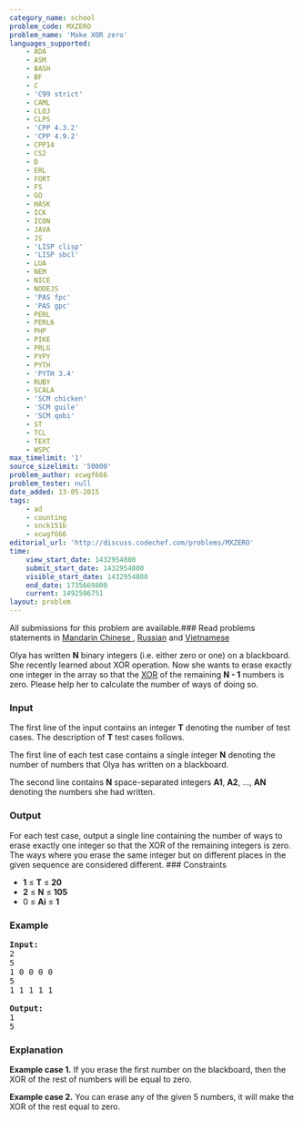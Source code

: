```yaml
---
category_name: school
problem_code: MXZERO
problem_name: 'Make XOR zero'
languages_supported:
    - ADA
    - ASM
    - BASH
    - BF
    - C
    - 'C99 strict'
    - CAML
    - CLOJ
    - CLPS
    - 'CPP 4.3.2'
    - 'CPP 4.9.2'
    - CPP14
    - CS2
    - D
    - ERL
    - FORT
    - FS
    - GO
    - HASK
    - ICK
    - ICON
    - JAVA
    - JS
    - 'LISP clisp'
    - 'LISP sbcl'
    - LUA
    - NEM
    - NICE
    - NODEJS
    - 'PAS fpc'
    - 'PAS gpc'
    - PERL
    - PERL6
    - PHP
    - PIKE
    - PRLG
    - PYPY
    - PYTH
    - 'PYTH 3.4'
    - RUBY
    - SCALA
    - 'SCM chicken'
    - 'SCM guile'
    - 'SCM qobi'
    - ST
    - TCL
    - TEXT
    - WSPC
max_timelimit: '1'
source_sizelimit: '50000'
problem_author: xcwgf666
problem_tester: null
date_added: 13-05-2015
tags:
    - ad
    - counting
    - snck151b
    - xcwgf666
editorial_url: 'http://discuss.codechef.com/problems/MXZERO'
time:
    view_start_date: 1432954800
    submit_start_date: 1432954800
    visible_start_date: 1432954800
    end_date: 1735669800
    current: 1492506751
layout: problem
---
```

All submissions for this problem are available.###  Read problems statements in [Mandarin Chinese ](http://www.codechef.com/download/translated/SNCK151B/mandarin/MXZERO.pdf) , [Russian](http://www.codechef.com/download/translated/SNCK151B/russian/MXZERO.pdf) and [Vietnamese](http://www.codechef.com/download/translated/SNCK151B/vietnamese/MXZERO.pdf)

Olya has written **N** binary integers (i.e. either zero or one) on a blackboard. She recently learned about XOR operation. Now she wants to erase exactly one integer in the array so that the [XOR](http://en.wikipedia.org/wiki/Exclusive_or) of the remaining **N - 1** numbers is zero. Please help her to calculate the number of ways of doing so.

### Input

The first line of the input contains an integer **T** denoting the number of test cases. The description of **T** test cases follows.

The first line of each test case contains a single integer **N** denoting the number of numbers that Olya has written on a blackboard.

The second line contains **N** space-separated integers **A1**, **A2**, ..., **AN** denoting the numbers she had written.

### Output

For each test case, output a single line containing the number of ways to erase exactly one integer so that the XOR of the remaining integers is zero. The ways where you erase the same integer but on different places in the given sequence are considered different. ### Constraints

- **1** ≤ **T** ≤ **20**
- **2** ≤ **N** ≤ **105**
- 0 ≤ **Ai** ≤ **1**

### Example

<pre><b>Input:</b>
2
5
1 0 0 0 0
5
1 1 1 1 1

<b>Output:</b>
1
5
</pre>
### Explanation

**Example case 1.** If you erase the first number on the blackboard, then the XOR of the rest of numbers will be equal to zero.

**Example case 2.** You can erase any of the given 5 numbers, it will make the XOR of the rest equal to zero.
